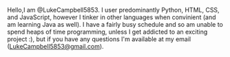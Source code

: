Hello,I am @LukeCampbell5853. I user predominantly Python, HTML, CSS, and JavaScript, however I tinker in other languages when convinient (and am learning Java as well). I have a fairly busy schedule and so am unable to spend heaps of time programming, unless I get addicted to an exciting project :), but if you have any questions I'm available at my email (LukeCampbell5853@gmail.com).
